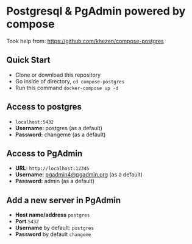 # Postgresql & PgAdmin powered by compose

Took help from: https://github.com/khezen/compose-postgres

## Quick Start

* Clone or download this repository
* Go inside of directory,  `cd compose-postgres`
* Run this command `docker-compose up -d`

## Access to postgres

* `localhost:5432`
* **Username:** postgres (as a default)
* **Password:** changeme (as a default)

## Access to PgAdmin

* **URL:** `http://localhost:12345`
* **Username:** pgadmin4@pgadmin.org (as a default)
* **Password:** admin (as a default)

## Add a new server in PgAdmin

* **Host name/address** `postgres`
* **Port** `5432`
* **Username** by default: `postgres`
* **Password** by default `changeme`